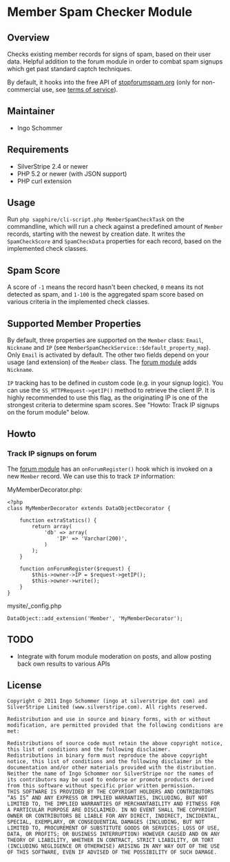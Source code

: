 # Member Spam Checker Module #

## Overview ##

Checks existing member records for signs of spam, based on their user data.
Helpful addition to the forum module in order to combat spam signups which
get past standard captch techniques.

By default, it hooks into the free API of [stopforumspam.org](http://stopforumspam.org)
(only for non-commercial use, see [terms of service](http://stopforumspam.com/usage)).

## Maintainer ##

 * Ingo Schommer <ingo at silverstripe dot com>

## Requirements ##

 * SilverStripe 2.4 or newer
 * PHP 5.2 or newer (with JSON support)
 * PHP curl extension

## Usage ##

Run `php sapphire/cli-script.php MemberSpamCheckTask` on the commandline,
which will run a check against a predefined amount of `Member` records,
starting with the newest by creation date. It writes the `SpamCheckScore` and 
`SpamCheckData` properties for each record, based on the implemented check classes.

## Spam Score ##

A score of `-1` means the record hasn't been checked, `0` means its not detected as spam,
and `1-100` is the aggregated spam score based on various criteria in the implemented check classes.

## Supported Member Properties ##

By default, three properties are supported on the `Member` class: `Email`, `Nickname` and `IP`
(see `MemberSpamCheckService::$default_property_map`). Only `Email` is activated by default.
The other two fields depend on your usage (and extension) of the `Member` class.
The [forum module](http://www.silverstripe.org/forum-module) adds `Nickname`.

`IP` tracking has to be defined in custom code (e.g. in your signup logic).
You can use the `SS_HTTPRequest->getIP()` method to retrieve the client IP.
It is highly recommended to use this flag, as the originating IP is one of the
strongest criteria to determine spam scores. See "Howto: Track IP signups on the forum module" below.

## Howto ##

### Track IP signups on forum ###

The [forum module](http://www.silverstripe.org/forum-module) has an `onForumRegister()`
hook which is invoked on a new `Member` record. We can use this to track `IP` information:

MyMemberDecorator.php:

	<?php
	class MyMemberDecorator extends DataObjectDecorator {

		function extraStatics() {
			return array(
				'db' => array(
					'IP' => 'Varchar(200)',
				)
			);
		}

		function onForumRegister($request) {
			$this->owner->IP = $request->getIP();
			$this->owner->write();
		}
	}
	
mysite/_config.php

	DataObject::add_extension('Member', 'MyMemberDecorator');
	

## TODO ##

 * Integrate with forum module moderation on posts, and allow posting back own results to various APIs

## License ##

	Copyright © 2011 Ingo Schommer (ingo at silverstripe dot com) and SilverStripe Limited (www.silverstripe.com). All rights reserved.

	Redistribution and use in source and binary forms, with or without modification, are permitted provided that the following conditions are met:

	Redistributions of source code must retain the above copyright notice, this list of conditions and the following disclaimer.
	Redistributions in binary form must reproduce the above copyright notice, this list of conditions and the following disclaimer in the documentation and/or other materials provided with the distribution.
	Neither the name of Ingo Schommer nor SilverStripe nor the names of its contributors may be used to endorse or promote products derived from this software without specific prior written permission.
	THIS SOFTWARE IS PROVIDED BY THE COPYRIGHT HOLDERS AND CONTRIBUTORS “AS IS” AND ANY EXPRESS OR IMPLIED WARRANTIES, INCLUDING, BUT NOT LIMITED TO, THE IMPLIED WARRANTIES OF MERCHANTABILITY AND FITNESS FOR A PARTICULAR PURPOSE ARE DISCLAIMED. IN NO EVENT SHALL THE COPYRIGHT OWNER OR CONTRIBUTORS BE LIABLE FOR ANY DIRECT, INDIRECT, INCIDENTAL, SPECIAL, EXEMPLARY, OR CONSEQUENTIAL DAMAGES (INCLUDING, BUT NOT LIMITED TO, PROCUREMENT OF SUBSTITUTE GOODS OR SERVICES; LOSS OF USE, DATA, OR PROFITS; OR BUSINESS INTERRUPTION) HOWEVER CAUSED AND ON ANY THEORY OF LIABILITY, WHETHER IN CONTRACT, STRICT LIABILITY, OR TORT (INCLUDING NEGLIGENCE OR OTHERWISE) ARISING IN ANY WAY OUT OF THE USE OF THIS SOFTWARE, EVEN IF ADVISED OF THE POSSIBILITY OF SUCH DAMAGE.